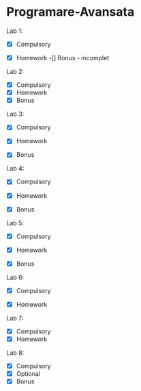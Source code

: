 # Programare-Avansata

Lab 1:
-[x] Compulsory
-[x] Homework
-[] Bonus - incomplet


Lab 2:
-[x] Compulsory
-[x] Homework
-[x] Bonus

Lab 3:
-[x] Compulsory
-[x] Homework
-[x] Bonus


Lab 4:
-[x] Compulsory
-[x] Homework
-[x] Bonus


Lab 5:
-[x] Compulsory
-[x] Homework
-[x] Bonus


Lab 6:
-[x] Compulsory
-[x] Homework


Lab 7:
-[x] Compulsory
-[x] Homework

Lab 8:
-[x] Compulsory
-[x] Optional
-[x] Bonus
